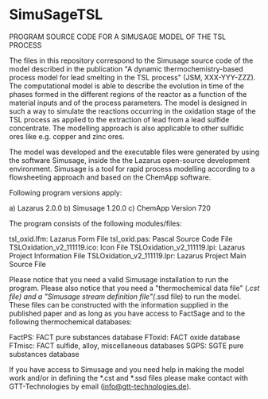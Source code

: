 # SimuSageTSL
PROGRAM SOURCE CODE FOR A SIMUSAGE MODEL OF THE TSL PROCESS

The files in this repository correspond to the Simusage source code of the model described in the
publication "A dynamic thermochemistry-based process model for lead smelting in the TSL process"
(JSM, XXX-YYY-ZZZ). The computational model is able to describe the evolution in time of the phases formed
in the different regions of the reactor as a function of the material inputs and of the process parameters.
The model is designed in such a way to simulate the reactions occurring in the oxidation stage of the TSL
process as applied to the extraction of lead from a lead sulfide concentrate. The modelling approach is also
applicable to other sulfidic ores like e.g. copper and zinc ores.

The model was developed and the executable files were generated by using the software Simusage, inside the 
the Lazarus open-source development environment. Simusage is a tool for rapid process modelling according 
to a flowsheeting approach and based on the ChemApp software.

Following program versions apply:

a) Lazarus 2.0.0
b) Simusage 1.20.0
c) ChemApp Version 720

The program consists of the following modules/files:

tsl_oxid.lfm: Lazarus Form File
tsl_oxid.pas: Pascal Source Code File
TSLOxidation_v2_111119.ico: Icon File
TSLOxidation_v2_111119.lpi: Lazarus Project Information File
TSLOxidation_v2_111119.lpr: Lazarus Project Main Source File

Please notice that you need a valid Simusage installation to run the program. Please also notice that
you need a "thermochemical data file" (*.cst file) and a "Simusage stream definition file"(*.ssd file) to run 
the model. These files can be constructed with the information supplied in the published paper and as long as 
you have access to FactSage and to the following thermochemical databases:

FactPS: FACT pure substances database
FToxid: FACT oxide database
FTmisc: FACT sulfide, alloy, miscellaneous databases
SGPS: SGTE pure substances database

If you have access to Simusage and you need help in making the model work and/or in defining the *.cst 
and *.ssd files please make contact with GTT-Technologies by email (info@gtt-technologies.de).
